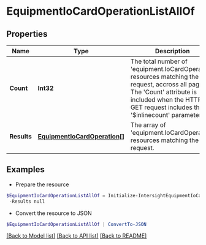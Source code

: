 # EquipmentIoCardOperationListAllOf
## Properties

Name | Type | Description | Notes
------------ | ------------- | ------------- | -------------
**Count** | **Int32** | The total number of &#39;equipment.IoCardOperation&#39; resources matching the request, accross all pages. The &#39;Count&#39; attribute is included when the HTTP GET request includes the &#39;$inlinecount&#39; parameter. | [optional] 
**Results** | [**EquipmentIoCardOperation[]**](EquipmentIoCardOperation.md) | The array of &#39;equipment.IoCardOperation&#39; resources matching the request. | [optional] 

## Examples

- Prepare the resource
```powershell
$EquipmentIoCardOperationListAllOf = Initialize-IntersightEquipmentIoCardOperationListAllOf  -Count null `
 -Results null
```

- Convert the resource to JSON
```powershell
$EquipmentIoCardOperationListAllOf | ConvertTo-JSON
```

[[Back to Model list]](../README.md#documentation-for-models) [[Back to API list]](../README.md#documentation-for-api-endpoints) [[Back to README]](../README.md)

